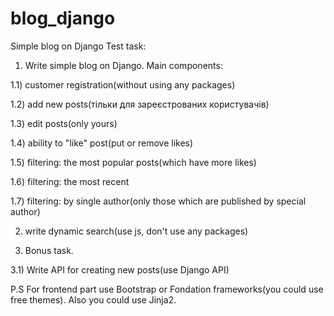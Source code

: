 # blog_django
Simple blog on Django
Test task:

1. Write simple blog on Django. Main components:

  1.1) customer registration(without using any packages)
  
  1.2) add new posts(тільки для зареєстрованих користувачів)
  
  1.3) edit posts(only yours)
  
  1.4) ability to "like" post(put or remove likes)
  
  1.5) filtering: the most popular posts(which have more likes)

  1.6) filtering: the most recent

  1.7) filtering: by single author(only those which are published by special author)

2. write dynamic search(use js, don't use any packages)

3. Bonus task.

  3.1) Write API for creating new posts(use Django API)

P.S For frontend part use Bootstrap or Fondation frameworks(you could use free themes).
Also you could use Jinja2.
